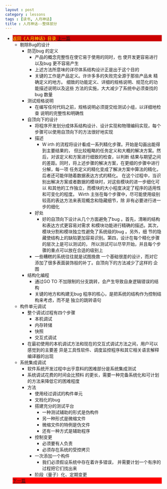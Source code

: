 ```yaml
---
layout : post
category : lessons
tags : [读书, 人月神话]
title : 人月神话--整体部分
---
```


<div><ul>
	<li><div style="background-color:#cc0000;">
<a href="/lessons/2013/01/30/man-month-read00/" title="返回《人月神话》目录"><font color="#FFFF00" >返回《人月神话》目录</font></a>
<a href="/lessons/2013/04/21/man-month-read12/" title="上一篇">上一篇</a></div>
		<ul>
	<li><div>剔除Bug的设计</div>
		<ul>
	<li><div>防范bug 的定义</div>
		<ul>
	<li><div>产品的概念完整性在使它易于使用的同时，也 使开发更容易进行以及bug 更不容易产生</div></li>
	<li><div>上述方法所意味的详尽体系结构设计正是出于这个目的</div></li>
	<li><div>关键的工作是产品定义。许许多多的失败完全源于那些产品未 精确定义的地方。 细致的功能定义、详细的规格说明、规范化的功能描述说明以及这些 方法的实施，大大减少了系统中必须查找的bug 数量</div></li></ul></li>
	<li><div>测试规格说明</div>
		<ul>
	<li><div>在编写任何代码之前，规格说明必须提交给测试小组，以详细地检查 说明的完整性和明确性</div></li></ul></li>
	<li><div>自顶向下的设计</div>
		<ul>
	<li><div>将程序开发划分成体系结构设计、设计实现和物理编码实现，每个 步骤可以使用自顶向下的方法很好地实现</div></li>
	<li><div>描述</div>
		<ul>
	<li><div>W irth 的流程将设计看成一系列精化步骤。开始是勾画出能得到主要结果的， 但比较粗略的任务定义和大概的解决方案。然后，对该定义和方案进行细致的检查，以判断 结果与期望之间的差距。同时，将上述步骤的解决方案，在更细的步骤中进行分解，每一项 任务定义的精化变成了解决方案中算法的精化，后者还可能伴随着数据表达方式的精化。  在这个过程中，当识别出解决方案或者数据的模块时，对这些模块的进一步细化可以 和其他的工作独立，而模块的大小程度决定了程序的适用性和可变化的程度。  Wirth 主张在每个步骤中，尽可能使用级别较高的表达方法来表现概念和隐藏细节，除 非有必要进行进一步的细化</div></li></ul></li>
	<li><div>好处</div>
		<ul>
	<li><div>好的自顶向下设计从几个方面避免了bug 。首先，清晰的结构和表达方式更容易对需求 和模块功能进行精确的描述。其次，模块分割和模块独立性避免了系统级的bug 。另外，细 节的隐藏使结构上的缺陷更加容易识别。第四，设计在每个精化步骤的层次上是可以测试的， 所以测试可以尽早开始，并且每个步骤的重点可以放在合适的级别上</div></li></ul></li>
	<li><div>一些糟糕的系统往往就是试图挽救 一个基础很差的设计，而对它添加了很多表面装饰般的补丁。自顶向下的方法减少了这样的 企图</div></li></ul></li>
	<li><div>结构化编程</div>
		<ul>
	<li><div>通过GO TO 不加限制的分支跳转，会产生导致自身逻辑错误的结构</div></li>
	<li><div>关键的地方和构建无bug 程序的核心，是把系统的结构作为控制结构来考虑，而不是 独立的跳转语句</div></li></ul></li></ul></li>
	<li><div>构件单元调试</div>
		<ul>
	<li><div>整个调试过程有四个步骤</div>
		<ul>
	<li><div>本机调试</div></li>
	<li><div>内存转储</div></li>
	<li><div>快照</div></li>
	<li><div>交互式调试</div></li></ul></li>
	<li><div>在最初使用的本机调试方法和现在的交互式调试方法之间，用户可以感觉到的主要差 异是工具性软件、调度监控程序和其它相关语言解释编译器的出现</div></li></ul></li>
	<li><div>系统集成调试</div>
		<ul>
	<li><div>软件系统开发过程中出乎意料的困难部分是系统集成测试</div></li>
	<li><div>系统调试花费的时间会比预料 的更长，需要一种完备系统化和可计划的方法来降低它的困难程度</div></li>
	<li><div>方法</div>
		<ul>
	<li><div>使用经过调试的构件单元</div></li>
	<li><div>文档化的bug</div></li>
	<li><div>搭建充分的测试平台</div>
		<ul>
	<li><div>一种测试辅助的形式是伪构件</div></li>
	<li><div>另一种形式是微缩文件</div></li>
	<li><div>微缩文件的特例是伪文件</div></li>
	<li><div>还有一种方式是辅助程序</div></li></ul></li>
	<li><div>控制变更</div>
		<ul>
	<li><div>必须要有人负责</div></li>
	<li><div>必须存在系统的受控拷贝</div></li></ul></li>
	<li><div>一次添加一个构件</div>
		<ul>
	<li><div>我们必须假设系统中存在着许多错误， 并需要计划一个有序的过程把它们找出来</div></li></ul></li>
	<li><div>阶段（量子）化、定期变更</div></li></ul></li></ul></li></ul>
<div style="background-color:#ff0000;"><a href="/lessons/2013/04/21/man-month-read14/" title="下一篇">下一篇</a></div>
</li></ul></div>